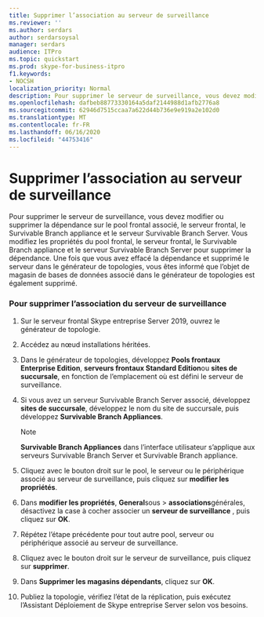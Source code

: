```yaml
---
title: Supprimer l’association au serveur de surveillance
ms.reviewer: ''
ms.author: serdars
author: serdarsoysal
manager: serdars
audience: ITPro
ms.topic: quickstart
ms.prod: skype-for-business-itpro
f1.keywords:
- NOCSH
localization_priority: Normal
description: Pour supprimer le serveur de surveillance, vous devez modifier ou supprimer la dépendance sur le pool frontal associé, le serveur frontal, le Survivable Branch appliance et le serveur Survivable Branch Server. Vous modifiez les propriétés du pool frontal, du serveur frontal, du Survivable Branch appliance et du serveur Survivable Branch Server pour supprimer la dépendance. Une fois que vous avez effacé la dépendance et supprimé le serveur dans le générateur de topologies, vous êtes informé que l’objet de magasin de bases de données associé dans le générateur de topologies est également supprimé.
ms.openlocfilehash: dafbeb88773330164a5daf2144988d1afb2776a8
ms.sourcegitcommit: 62946d7515ccaa7a622d44b736e9e919a2e102d0
ms.translationtype: MT
ms.contentlocale: fr-FR
ms.lasthandoff: 06/16/2020
ms.locfileid: "44753416"
---
```

# <a name="remove-the-monitoring-server-association"></a>Supprimer l’association au serveur de surveillance

Pour supprimer le serveur de surveillance, vous devez modifier ou supprimer la dépendance sur le pool frontal associé, le serveur frontal, le Survivable Branch appliance et le serveur Survivable Branch Server. Vous modifiez les propriétés du pool frontal, le serveur frontal, le Survivable Branch appliance et le serveur Survivable Branch Server pour supprimer la dépendance. Une fois que vous avez effacé la dépendance et supprimé le serveur dans le générateur de topologies, vous êtes informé que l’objet de magasin de bases de données associé dans le générateur de topologies est également supprimé.
  
### <a name="to-remove-the-monitoring-server-association"></a>Pour supprimer l’association du serveur de surveillance

1. Sur le serveur frontal Skype entreprise Server 2019, ouvrez le générateur de topologie.
    
2. Accédez au nœud installations héritées.
    
3. Dans le générateur de topologies, développez **Pools frontaux Enterprise Edition**, **serveurs frontaux Standard Edition**ou **sites de succursale**, en fonction de l’emplacement où est défini le serveur de surveillance.
    
4. Si vous avez un serveur Survivable Branch Server associé, développez **sites de succursale**, développez le nom du site de succursale, puis développez **Survivable Branch Appliances**.
    
    > [!NOTE]
    > **Survivable Branch Appliances** dans l’interface utilisateur s’applique aux serveurs Survivable Branch Server et Survivable Branch appliance. 
  
5. Cliquez avec le bouton droit sur le pool, le serveur ou le périphérique associé au serveur de surveillance, puis cliquez sur **modifier les propriétés**.
    
6. Dans **modifier les propriétés**, **General**sous  >  **associations**générales, désactivez la case à cocher associer un **serveur de surveillance** , puis cliquez sur **OK**.
    
7. Répétez l’étape précédente pour tout autre pool, serveur ou périphérique associé au serveur de surveillance.
    
8. Cliquez avec le bouton droit sur le serveur de surveillance, puis cliquez sur **supprimer**. 
    
9. Dans **Supprimer les magasins dépendants**, cliquez sur **OK**.
    
10. Publiez la topologie, vérifiez l’état de la réplication, puis exécutez l’Assistant Déploiement de Skype entreprise Server selon vos besoins. 
    


